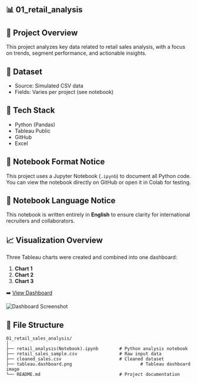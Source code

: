 ## 📊 01_retail_analysis

## 📌 Project Overview
This project analyzes key data related to retail sales analysis, with a focus on trends, segment performance, and actionable insights.

## 🧮 Dataset
- Source: Simulated CSV data
- Fields: Varies per project (see notebook)

## 🧰 Tech Stack
- Python (Pandas)
- Tableau Public
- GitHub
- Excel

## 📓 Notebook Format Notice
This project uses a Jupyter Notebook (`.ipynb`) to document all Python code.
You can view the notebook directly on GitHub or open it in Colab for testing.

## 📘 Notebook Language Notice
This notebook is written entirely in **English** to ensure clarity for international recruiters and collaborators.

## 📈 Visualization Overview
Three Tableau charts were created and combined into one dashboard:
1. **Chart 1**
2. **Chart 2**
3. **Chart 3**

➡️ [View Dashboard](https://public.tableau.com/app/profile/zheng.lyu6601/viz/GlobalRetailAnalysis_17487317429280/GlobalRetailAnalysis#1)

![Dashboard Screenshot](dashboard.png)

## 📁 File Structure

```
01_retail_sales_analysis/
│
├── retail_analysis(Notebook).ipynb        # Python analysis notebook
├── retail_sales_sample.csv                # Raw input data
├── cleaned_sales.csv                      # Cleaned dataset
├── tableau.dashboard.png                          # Tableau dashboard image
└── README.md                              # Project documentation
```
